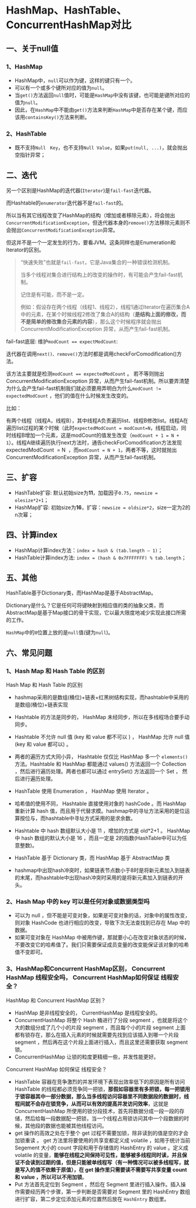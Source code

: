 # HashMap、HashTable、ConcurrentHashMap对比

## 一、关于null值

### 1、HashMap

* HashMap中，`null`可以作为键，这样的键只有一个。
* 可以有一个或多个键所对应的值为`null`。
* 当`get()`方法返回`null`值时，可能是`HashMap`中没有该键，也可能是键所对应的值为`null`。
* 因此，在`HashMap`中不能由`get()`方法来判断`HashMap`中是否存在某个键，而应该用`containsKey()`方法来判断。

### 2、HashTable

* 既不支持`Null　Key`，也不支持`Null Value`，如果`put(null, ...)`，就会抛出空指针异常；

## 二、迭代

另一个区别是HashMap的迭代器(`Iterator`)是`fail-fast`迭代器。

而Hashtable的`enumerator`迭代器不是`fail-fast`的。

所以当有其它线程改变了HashMap的结构（增加或者移除元素），将会抛出`ConcurrentModificationException`，但迭代器本身的`remove()`方法移除元素则不会抛出`ConcurrentModificationException`异常。

但这并不是一个一定发生的行为，要看JVM。这条同样也是Enumeration和Iterator的区别。

> “快速失败”也就是`fail-fast`，它是Java集合的一种错误检测机制。
>
> 当多个线程对集合进行结构上的改变的操作时，有可能会产生fail-fast机制。
>
> 记住是有可能，而不是一定。
>
> 例如：假设存在两个线程（线程1、线程2），线程1通过Iterator在遍历集合A中的元素，在某个时候线程2修改了集合A的结构（**是结构上面的修改，而不是简单的修改集合元素的内容**），那么这个时候程序就会抛出 ConcurrentModificationException 异常，从而产生fail-fast机制。

fail-fast底层: 维护`modCount == expectModCount`:

迭代器在调用`next()、remove()`方法时都是调用checkForComodification()方法。

该方法主要就是检测`modCount == expectedModCount` 。 若不等则抛出ConcurrentModificationException 异常，从而产生fail-fast机制。所以要弄清楚为什么会产生fail-fast机制我们就必须要用弄明白为什么`modCount != expectedModCount` ，他们的值在什么时候发生改变的。

比如：

有两个线程（线程A，线程B），其中线程A负责遍历list、线程B修改list。线程A在遍历list过程的某个时候（此时`expectedModCount = modCount=N`，线程启动，同时线程B增加一个元素，这是modCount的值发生改变（`modCount + 1 = N + 1`）。线程A继续遍历执行next方法时，通告checkForComodification方法发现expectedModCount  = N  ，而`modCount = N + 1`，两者不等，这时就抛出ConcurrentModificationException 异常，从而产生fail-fast机制。

## 三、扩容

* HashTable扩容: 默认初始size为**11**，加载因子`0.75`，`newsize = olesize*2+1`；
* HashMap扩容: 初始size为**16**，扩容：`newsize = oldsize*2`，size一定为2的n次幂；

## 四、计算index

- HashMap计算index方法：`index = hash & (tab.length – 1)`；
- HashTable计算index方法: `index = (hash & 0x7FFFFFFF) % tab.length`；

## 五、其他

HashTable基于Dictionary类，而HashMap是基于AbstractMap。

Dictionary是什么？它是任何可将键映射到相应值的类的抽象父类，而AbstractMap是基于Map接口的骨干实现，它以最大限度地减少实现此接口所需的工作。

`HashMap`中的`0`位置上放的是`null`值(键为`null`)。

## 六、常见问题

### 1、Hash Map 和 Hash Table 的区别

Hash Map 和 Hash Table 的区别

* hashmap采用的是数组(桶位)+链表+红黑树结构实现，而hashtable中采用的是数组(桶位)+链表实现

* Hashtable 的方法是同步的， HashMap 未经同步，所以在多线程场合要手动同步。
* Hashtable 不允许 null 值 (key 和 value 都不可以 ) ， HashMap 允许 null 值 (key 和 value 都可以) 。
* 两者的遍历方式大同小异， Hashtable 仅仅比 HashMap 多一个 `elements()` 方法。Hashtable 和 HashMap 都能通过 values() 方法返回一个 Collection ，然后进行遍历处理。两者也都可以通过 entrySet() 方法返回一个 Set ， 然后进行遍历处理。
* HashTable 使用 Enumeration ， HashMap 使用 Iterator 。
* 哈希值的使用不同， Hashtable 直接使用对象的 hashCode 。而 HashMap 重新计算 hash 值，而且用于代替求模。hashmap中的寻址方法采用的是位运算按位与，而hashtable中寻址方式采用的是求余数。
* Hashtable 中 hash 数组默认大小是 11 ，增加的方式是 old*2+1 。 HashMap 中 hash 数组的默认大小是 16 ，而且一定是 2的指数(HashTable中可以为任意整数)。
* HashTable 基于 Dictionary 类，而 HashMap 基于 AbstractMap 类
* hashmap中出现hash冲突时，如果链表节点数小于8时是将新元素加入到链表的末尾，而hashtable中出现hash冲突时采用的是将新元素加入到链表的开头。

### 2、Hash Map 中的 key 可以是任何对象或数据类型吗

* 可以为 null ，但不能是可变对象，如果是可变对象的话，对象中的属性改变，则对象 HashCode 也进行相应的改变，导致下次无法查找到已存在 Map 中的数据。
* 如果可变对象在 HashMap 中被用作键，那就要小心在改变对象状态的时候，不要改变它的哈希值了。我们只需要保证成员变量的改变能保证该对象的哈希值不变即可。


### 3、HashMap和Concurrent HashMap区别， Concurrent HashMap 线程安全吗， Concurrent HashMap如何保证 线程安全？

HashMap 和 Concurrent HashMap 区别？

* HashMap 是非线程安全的， CurrentHashMap 是线程安全的。
* ConcurrentHashMap 将整个 Hash 桶进行了分段 segment ，也就是将这个大的数组分成了几个小的片段 segment ，而且每个小的片段 segment 上面都有锁存在，那么在插入元素的时候就需要先找到应该插入到哪一个片段 segment ，然后再在这个片段上面进行插入，而且这里还需要获取 segment 锁。
* ConcurrentHashMap 让锁的粒度更精细一些，并发性能更好。

Concurrent HashMap 如何保证 线程安全？

* HashTable 容器在竞争激烈的并发环境下表现出效率低下的原因是所有访问 HashTable 的线程都必须竞争同一把锁，**那假如容器里有多把锁，每一把锁用于锁容器其中一部分数据，那么当多线程访问容器里不同数据段的数据时，线程间就不会存在锁竞争，从而可以有效的提高并发访问效率**，这就是 ConcurrentHashMap 所使用的锁分段技术，首先将数据分成一段一段的存储，然后给每一段数据配一把锁，当一个线程占用锁访问其中一个段数据的时候，其他段的数据也能被其他线程访问。
* get 操作的高效之处在于整个 get 过程不需要加锁，除非读到的值是空的才会加锁重读 。 get 方法里将要使用的共享变都定义成 volatile ，如用于统计当前 Segement 大小的 count 字段和用于存储值的 HashEntry 的 value 。定义成 volatile 的变量，**能够在线程之间保持可见性，能够被多线程同时读，并且保证不会读到过期的值，但是只能被单线程写（有一种情况可以被多线程写，就是写入的值不依赖于原值），在 get 操作里只需要读不需要写共享变量 count 和 value ，所以可以不用加锁**。
* Put 方法首先定位到 Segment ，然后在 Segment 里进行插入操作。插入操作需要经历两个步骤，第一步判断是否需要对 Segment 里的 HashEntry 数组进行扩容，第二步定位添加元素的位置然后放在 `HashEntry` 数组里。



